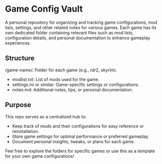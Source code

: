 # Game Config Vault

A personal repository for organizing and tracking game configurations, mod lists, settings, and other related notes for various games. Each game has its own dedicated folder containing relevant files such as mod lists, configuration details, and personal documentation to enhance gameplay experiences.

## Structure
/game-name/: Folder for each game (e.g., rdr2, skyrim).
- modlist.txt: List of mods used for the game.
- settings.ini or similar: Game-specific settings or configurations.
- notes.md: Additional notes, tips, or personal documentation.

## Purpose

This repo serves as a centralized hub to:

- Keep track of mods and their configurations for easy reference or reinstallation.
- Store game settings for optimal performance or preferred gameplay.
- Document personal insights, tweaks, or plans for each game.

Feel free to explore the folders for specific games or use this as a template for your own game configurations!
